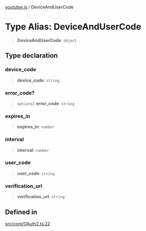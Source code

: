 [youtubei.js](../README.md) / DeviceAndUserCode

# Type Alias: DeviceAndUserCode

> **DeviceAndUserCode**: `object`

## Type declaration

### device\_code

> **device\_code**: `string`

### error\_code?

> `optional` **error\_code**: `string`

### expires\_in

> **expires\_in**: `number`

### interval

> **interval**: `number`

### user\_code

> **user\_code**: `string`

### verification\_url

> **verification\_url**: `string`

## Defined in

[src/core/OAuth2.ts:22](https://github.com/LuanRT/YouTube.js/blob/4729016fb98e7045ee4043857be7eef780c01e35/src/core/OAuth2.ts#L22)
